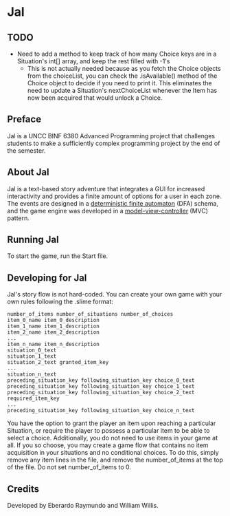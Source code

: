 # Jal

## TODO
- Need to add a method to keep track of how many Choice keys are in a Situation's int[] array, and keep the rest filled with -1's
    - This is not actually needed because as you fetch the Choice objects from the choiceList, you can check the .isAvailable()
      method of the Choice object to decide if you need to print it. This eliminates the need to update a Situation's nextChoiceList
      whenever the Item has now been acquired that would unlock a Choice.

## Preface
Jal is a UNCC BINF 6380 Advanced Programming project that challenges students to make a sufficiently complex programming project by the end of the semester. 

## About Jal
Jal is a text-based story adventure that integrates a GUI for increased interactivity and provides a finite amount of options for a user in each zone. The events are designed in a [deterministic finite automaton](https://en.wikipedia.org/wiki/Deterministic_finite_automaton) (DFA) schema, and the game engine was developed in a [model-view-controller](https://en.wikipedia.org/wiki/Model%E2%80%93view%E2%80%93controller) (MVC) pattern.

## Running Jal
To start the game, run the Start file.

## Developing for Jal
Jal's story flow is not hard-coded. You can create your own game with your own rules following the .slime format:

```
number_of_items number_of_situations number_of_choices
item_0_name item_0_description
item_1_name item_1_description
item_2_name item_2_description
...
item_n_name item_n_description
situation_0_text 
situation_1_text
situation_2_text granted_item_key
...
situation_n_text
preceding_situation_key following_situation_key choice_0_text
preceding_situation_key following_situation_key choice_1_text
preceding_situation_key following_situation_key choice_2_text required_item_key
...
preceding_situation_key following_situation_key choice_n_text
```
You have the option to grant the player an item upon reaching a particular Situation, or require the player to possess a particular item to be able to select a choice. Additionally, you do not need to use items in your game at all. If you so choose, you may create a game flow that contains no item acquisition in your situations and no conditional choices. To do this, simply remove any item lines in the file, and remove the number_of_items at the top of the file. Do not set number_of_items to 0.

## Credits
Developed by Eberardo Raymundo and William Willis.